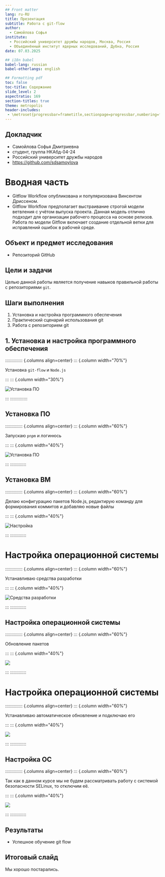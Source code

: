 ```yaml
---
## Front matter
lang: ru-RU
title: Презентация
subtitle: Работа с git-flow
author:
  - Самойлова Софья
institute:
  - Российский университет дружбы народов, Москва, Россия
  - Объединённый институт ядерных исследований, Дубна, Россия
date: 07.03.2025

## i18n babel
babel-lang: russian
babel-otherlangs: english

## Formatting pdf
toc: false
toc-title: Содержание
slide_level: 2
aspectratio: 169
section-titles: true
theme: metropolis
header-includes:
 - \metroset{progressbar=frametitle,sectionpage=progressbar,numbering=fraction}
---
```


## Докладчик

  * Самойлова Софья Дмитриевна
  * студент, группа НКАбд-04-24
  * Российский университет дружбы народов
  * <https://github.com/sdsamoylova>

# Вводная часть

- Gitflow Workflow опубликована и популяризована Винсентом Дриссеном.
- Gitflow Workflow предполагает выстраивание строгой модели ветвления с учётом выпуска проекта.
Данная модель отлично подходит для организации рабочего процесса на основе релизов.
Работа по модели Gitflow включает создание отдельной ветки для исправлений ошибок в рабочей среде.

## Объект и предмет исследования

- Репозиторий GitHub

## Цели и задачи

Целью данной работы является получение навыков правильной работы с репозиториями `git`.

## Шаги выполнения

1. Установка и настройка программного обеспечения
2. Практический сценарий использования git
3. Работа с репозиторием git

## 1. Установка и настройка программного обеспечения

:::::::::::::: {.columns align=center}
::: {.column width="70%"}

Установка `git-flow` и `Node.js` 

:::
::: {.column width="30%"}

![Установка ПО](./image/1.jpg)

:::
::::::::::::::

## Установка ПО

:::::::::::::: {.columns align=center}
::: {.column width="60%"}

Запускаю `pnpm` и логинюсь 

:::
::: {.column width="40%"}

![Установка ПО](./image/2.jpg)

:::
:::::::::::::

## Установка ВМ

:::::::::::::: {.columns align=center}
::: {.column width="60%"}

Делаю конфигурацию пакетов Node.js, редактирую команду для формирования коммитов и добавляю новые файлы 

:::
::: {.column width="40%"}

![Настройка](./image/3.jpg)

:::
:::::::::::::

# Настройка операционной системы

:::::::::::::: {.columns align=center}
::: {.column width="60%"}

Устанавливаю средства разработки 

:::
::: {.column width="40%"}

![Средства разработки](./image/4.jpg)

:::
:::::::::::::

## Настройка операционной системы

:::::::::::::: {.columns align=center}
::: {.column width="60%"}

Обновление пакетов

:::
::: {.column width="40%"}

![ ](./image/5.jpg)

:::
:::::::::::::

# Настройка операционной системы

:::::::::::::: {.columns align=center}
::: {.column width="60%"}

Устанавливаю автоматическое обновление и подключаю его 

:::
::: {.column width="40%"}

![ ](./image/6.jpg)

:::
:::::::::::::

## Настройка ОС

:::::::::::::: {.columns align=center}
::: {.column width="60%"}

Так как в данном курсе мы не будем рассматривать работу с системой безопасности SELinux, то отключим её.

:::
::: {.column width="40%"}

![ ](./image/7.jpg)

:::
:::::::::::::

## Результаты

- Успешное обучение git flow 

## Итоговый слайд

Мы хорошо постарались.
